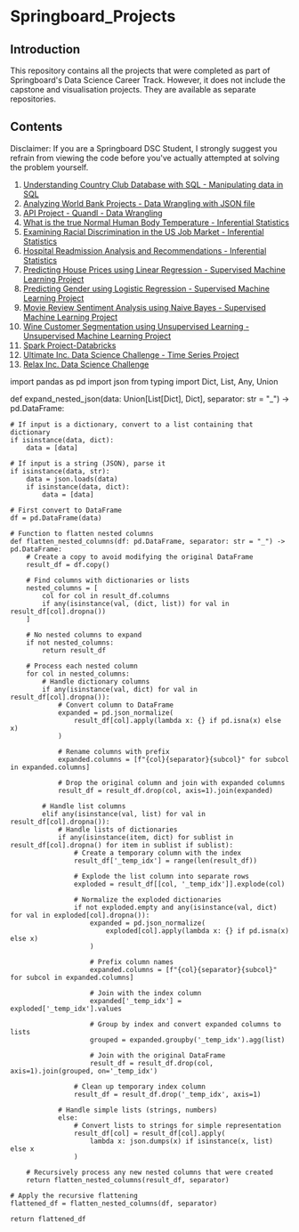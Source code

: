 # Springboard_Projects


## Introduction

This repository contains all the projects that were completed as part of Springboard's Data Science Career Track. However, it does not include the capstone and visualisation projects. They are available as separate repositories.


## Contents

Disclaimer: If you are a Springboard DSC Student, I strongly suggest you refrain from viewing the code before you've actually attempted at solving the problem yourself.

1. [Understanding Country Club Database with SQL - Manipulating data in SQL](http://localhost:8888/tree/Data_Science/Springboard_Projects/SQL_Project-Country_Club_Database)
2. [Analyzing World Bank Projects - Data Wrangling with JSON file](http://localhost:8888/tree/Data_Science/Springboard_Projects/Data_Wrangling_Project-JSON_File)
3. [API Project - Quandl - Data Wrangling](http://localhost:8888/tree/Data_Science/Springboard_Projects/API_Project-Quandl)
4. [What is the true Normal Human Body Temperature - Inferential Statistics](http://localhost:8888/tree/Data_Science/Springboard_Projects/Exploratory_Data_Analysis_Project-Normal_Human_Body_Temperature)
5. [Examining Racial Discrimination in the US Job Market - Inferential Statistics](http://localhost:8888/tree/Data_Science/Springboard_Projects/Exploratory_Data_Analysis_Project-Examine_Racial_Discrimination)
6. [Hospital Readmission Analysis and Recommendations - Inferential Statistics](http://localhost:8888/tree/Data_Science/Springboard_Projects/Exploratory_Data_Analysis_Project-Hospital_Readmissions)
7. [Predicting House Prices using Linear Regression - Supervised Machine Learning Project](http://localhost:8888/tree/Data_Science/Springboard_Projects/Linear_Regression_Project-Boston_Housing_Dataset)
8. [Predicting Gender using Logistic Regression - Supervised Machine Learning Project](http://localhost:8888/tree/Data_Science/Springboard_Projects/Logistic_Regression_Project-Gender_Classification_by_Heights_and_Weights)
9. [Movie Review Sentiment Analysis using Naive Bayes - Supervised Machine Learning Project](http://localhost:8888/tree/Data_Science/Springboard_Projects/Naive_Bayes_Project-Predicting_Movie_Ratings_From_Reviews)
10. [Wine Customer Segmentation using Unsupervised Learning - Unsupervised Machine Learning Project](http://localhost:8888/tree/Data_Science/Springboard_Projects/Clustering_Project-Customer_Segmentation)
11. [Spark Project-Databricks](http://localhost:8888/tree/Data_Science/Springboard_Projects/Spark_Project-Databricks)
12. [Ultimate Inc. Data Science Challenge - Time Series Project](http://localhost:8888/tree/Data_Science/Springboard_Projects/Take_Home_Challenge-Ultimate_Technologies_Inc)
13. [Relax Inc. Data Science Challenge](http://localhost:8888/tree/Data_Science/Springboard_Projects/Take_Home_Challenge-Relax_Inc)




import pandas as pd
import json
from typing import Dict, List, Any, Union

def expand_nested_json(data: Union[List[Dict], Dict], separator: str = "_") -> pd.DataFrame:

    # If input is a dictionary, convert to a list containing that dictionary
    if isinstance(data, dict):
        data = [data]
    
    # If input is a string (JSON), parse it
    if isinstance(data, str):
        data = json.loads(data)
        if isinstance(data, dict):
            data = [data]
    
    # First convert to DataFrame
    df = pd.DataFrame(data)
    
    # Function to flatten nested columns
    def flatten_nested_columns(df: pd.DataFrame, separator: str = "_") -> pd.DataFrame:
        # Create a copy to avoid modifying the original DataFrame
        result_df = df.copy()
        
        # Find columns with dictionaries or lists
        nested_columns = [
            col for col in result_df.columns
            if any(isinstance(val, (dict, list)) for val in result_df[col].dropna())
        ]
        
        # No nested columns to expand
        if not nested_columns:
            return result_df
            
        # Process each nested column
        for col in nested_columns:
            # Handle dictionary columns
            if any(isinstance(val, dict) for val in result_df[col].dropna()):
                # Convert column to DataFrame
                expanded = pd.json_normalize(
                    result_df[col].apply(lambda x: {} if pd.isna(x) else x)
                )
                
                # Rename columns with prefix
                expanded.columns = [f"{col}{separator}{subcol}" for subcol in expanded.columns]
                
                # Drop the original column and join with expanded columns
                result_df = result_df.drop(col, axis=1).join(expanded)
            
            # Handle list columns
            elif any(isinstance(val, list) for val in result_df[col].dropna()):
                # Handle lists of dictionaries
                if any(isinstance(item, dict) for sublist in result_df[col].dropna() for item in sublist if sublist):
                    # Create a temporary column with the index
                    result_df['_temp_idx'] = range(len(result_df))
                    
                    # Explode the list column into separate rows
                    exploded = result_df[[col, '_temp_idx']].explode(col)
                    
                    # Normalize the exploded dictionaries
                    if not exploded.empty and any(isinstance(val, dict) for val in exploded[col].dropna()):
                        expanded = pd.json_normalize(
                            exploded[col].apply(lambda x: {} if pd.isna(x) else x)
                        )
                        
                        # Prefix column names
                        expanded.columns = [f"{col}{separator}{subcol}" for subcol in expanded.columns]
                        
                        # Join with the index column
                        expanded['_temp_idx'] = exploded['_temp_idx'].values
                        
                        # Group by index and convert expanded columns to lists
                        grouped = expanded.groupby('_temp_idx').agg(list)
                        
                        # Join with the original DataFrame
                        result_df = result_df.drop(col, axis=1).join(grouped, on='_temp_idx')
                    
                    # Clean up temporary index column
                    result_df = result_df.drop('_temp_idx', axis=1)
                
                # Handle simple lists (strings, numbers)
                else:
                    # Convert lists to strings for simple representation
                    result_df[col] = result_df[col].apply(
                        lambda x: json.dumps(x) if isinstance(x, list) else x
                    )
        
        # Recursively process any new nested columns that were created
        return flatten_nested_columns(result_df, separator)
    
    # Apply the recursive flattening
    flattened_df = flatten_nested_columns(df, separator)
    
    return flattened_df
